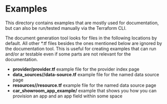 # Examples

This directory contains examples that are mostly used for documentation, but can also be run/tested manually via the Terraform CLI.

The document generation tool looks for files in the following locations by default. All other *.tf files besides the ones mentioned below are ignored by the documentation tool. This is useful for creating examples that can run and/or ar testable even if some parts are not relevant for the documentation.

* **provider/provider.tf** example file for the provider index page
* **data_sources/<full data source name>/data-source.tf** example file for the named data source page
* **resources/<full resource name>/resource.tf** example file for the named data source page
* **car_showroom_app_example/** example that shows you how you can provision an app and an app field within some space